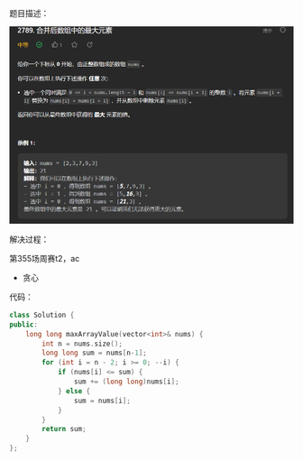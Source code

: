 题目描述：

![image](/algorithmn/greed/image/image25.png)

解决过程：

第355场周赛t2，ac

- 贪心

代码：

```cpp
class Solution {
public:
    long long maxArrayValue(vector<int>& nums) {
        int n = nums.size();
        long long sum = nums[n-1];
        for (int i = n - 2; i >= 0; --i) {
            if (nums[i] <= sum) {
                sum += (long long)nums[i];
            } else {
                sum = nums[i];
            }
        }
        return sum;
    }
};
```